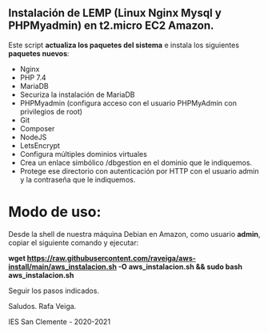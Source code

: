 ## Instalación de LEMP (Linux Nginx Mysql y PHPMyadmin) en t2.micro EC2 Amazon.

Este script **actualiza los paquetes del sistema** e instala los siguientes **paquetes nuevos**:
* Nginx
* PHP 7.4
* MariaDB
* Securiza la instalación de MariaDB
* PHPMyadmin (configura acceso con el usuario PHPMyAdmin con privilegios de root)
* Git
* Composer
* NodeJS
* LetsEncrypt
* Configura múltiples dominios virtuales
* Crea un enlace simbólico /dbgestion en el dominio que le indiquemos.
* Protege ese directorio con autenticación por HTTP con el usuario admin y la contraseña que le indiquemos.

# Modo de uso:

Desde la shell de nuestra máquina Debian en Amazon, como usuario **admin**, copiar el siguiente comando y ejecutar:

**wget https://raw.githubusercontent.com/raveiga/aws-install/main/aws_instalacion.sh -O aws_instalacion.sh && sudo bash aws_instalacion.sh**

Seguir los pasos indicados.

Saludos.
Rafa Veiga.

IES San Clemente - 2020-2021
